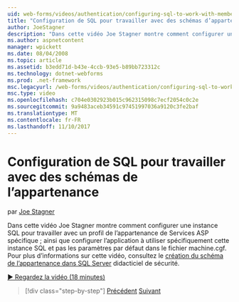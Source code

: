 ```yaml
---
uid: web-forms/videos/authentication/configuring-sql-to-work-with-membership-schemas
title: "Configuration de SQL pour travailler avec des schémas d’appartenance | Documents Microsoft"
author: JoeStagner
description: "Dans cette vidéo Joe Stagner montre comment configurer une instance SQL pour travailler avec un profil de l’appartenance de Services ASP spécifique ; ainsi que pour configurer l’application..."
ms.author: aspnetcontent
manager: wpickett
ms.date: 08/04/2008
ms.topic: article
ms.assetid: b3edd71d-b43e-4ccb-93e5-b89bb723312c
ms.technology: dotnet-webforms
ms.prod: .net-framework
msc.legacyurl: /web-forms/videos/authentication/configuring-sql-to-work-with-membership-schemas
msc.type: video
ms.openlocfilehash: c704e0302923b015c962315098c7ecf2054c0c2e
ms.sourcegitcommit: 9a9483aceb34591c97451997036a9120c3fe2baf
ms.translationtype: MT
ms.contentlocale: fr-FR
ms.lasthandoff: 11/10/2017
---
```

<a name="configuring-sql-to-work-with-membership-schemas"></a>Configuration de SQL pour travailler avec des schémas de l’appartenance
====================
par [Joe Stagner](https://github.com/JoeStagner)

Dans cette vidéo Joe Stagner montre comment configurer une instance SQL pour travailler avec un profil de l’appartenance de Services ASP spécifique ; ainsi que configurer l’application à utiliser spécifiquement cette instance SQL et pas les paramètres par défaut dans le fichier machine.cgf. Pour plus d’informations sur cette vidéo, consultez le [création du schéma de l’appartenance dans SQL Server](../../overview/older-versions-security/membership/creating-the-membership-schema-in-sql-server-vb.md) didacticiel de sécurité.

[&#9654; Regardez la vidéo (18 minutes)](https://channel9.msdn.com/Blogs/ASP-NET-Site-Videos/configuring-sql-to-work-with-membership-schemas)

>[!div class="step-by-step"]
[Précédent](understanding-aspnet-memberships.md)
[Suivant](changing-membership-settings-in-the-default-membership-schema.md)
